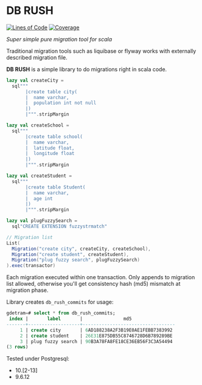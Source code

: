 # DB RUSH

[![Lines of Code](https://sonarcloud.io/api/project_badges/measure?project=oybek_db-rush&metric=ncloc)](https://sonarcloud.io/dashboard?id=oybek_db-rush)
[![Coverage](https://sonarcloud.io/api/project_badges/measure?project=oybek_db-rush&metric=coverage)](https://sonarcloud.io/dashboard?id=oybek_db-rush)

*Super simple pure migration tool for scala*

Traditional migration tools such as liquibase or flyway works with externally
described migration file.

**DB RUSH** is a simple library to do migrations right in scala code.

```scala
lazy val createCity =
  sql"""
       |create table city(
       |  name varchar,
       |  population int not null
       |)
       |""".stripMargin

lazy val createSchool =
  sql"""
       |create table school(
       |  name varchar,
       |  latitude float,
       |  longitude float
       |)
       |""".stripMargin

lazy val createStudent =
  sql"""
       |create table Student(
       |  name varchar,
       |  age int
       |)
       |""".stripMargin

lazy val plugFuzzySearch =
  sql"CREATE EXTENSION fuzzystrmatch"

// Migration list
List(
  Migration("create city", createCity, createSchool),
  Migration("create student", createStudent),
  Migration("plug fuzzy search", plugFuzzySearch)
).exec(transactor)
```

Each migration executed within one transaction.
Only appends to migration list allowed, otherwise you'll get consistency
hash (md5) mismatch at migration phase.

Library creates `db_rush_commits` for usage:
```sql
gdetram=# select * from db_rush_commits;
 index |       label       |               md5
-------+-------------------+----------------------------------
     1 | create city       | 6AD188238A2F3B19E0AE1FEBB7383992
     2 | create student    | 26E31E875DB55C8746728D6B789289BE
     3 | plug fuzzy search | 90B3A78FA8FE18CE36EB56F3C3A54494
(3 rows)
```

Tested under Postgresql:

* 10.[2-13]
* 9.6.12
